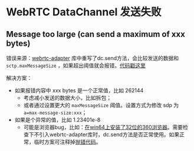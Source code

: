 # WebRTC DataChannel 发送失败

## Message too large (can send a maximum of xxx bytes)
错误来源：[webrtc-adapter](https://github.com/webrtc/adapter) 库中重写了dc.send方法，会比较发送的数据和 `sctp.maxMessageSize` ，如果超出阈值就会报错。[代码戳这里](https://github.com/webrtc/adapter/blob/master/release/adapter.js#L1435)

解决方案：
- 如果报错内容中 xxx bytes 是一个正常值，比如 262144
    - 考虑减小发送的数据大小，比如拆包；
    - 或者通过设置更大的 `maxMessageSize` 阈值。设置方式为修改 sdp 为 `a=max-message-size:xxx`；
- 如果是个异常的值，比如 1.23401e-8
    - 可能是浏览器bug，比如：[在win64上安装了32位的360浏览器](https://bbs.360.cn/forum.php?mod=viewthread&tid=16128021)。需要检查下不引入webrtc-adapter库时，dc.send方法是否正常使用。如果正常，临时方案可注释掉[抛错代码](https://github.com/webrtc/adapter/blob/master/release/adapter.js#L1436C19-L1436C28)。